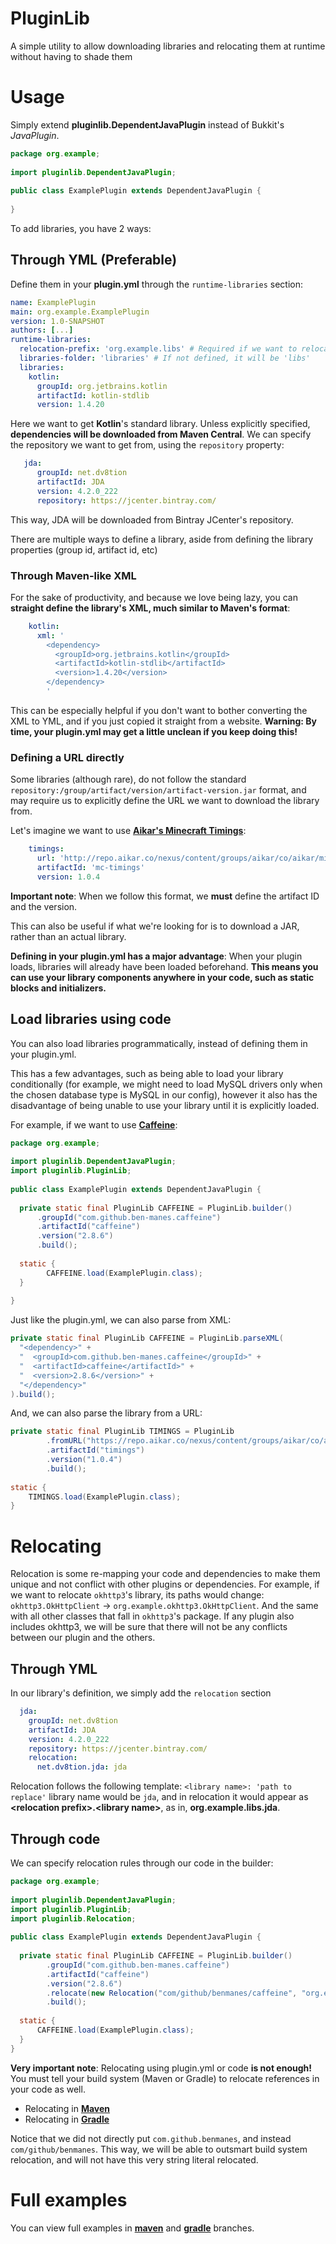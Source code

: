
# PluginLib
A simple utility to allow downloading libraries and relocating them at runtime without having to shade them

# Usage
Simply extend **pluginlib.DependentJavaPlugin** instead of Bukkit's *JavaPlugin*.
```java
package org.example;  
  
import pluginlib.DependentJavaPlugin;  
  
public class ExamplePlugin extends DependentJavaPlugin {  
  
}
```

To add libraries, you have 2 ways:

## Through YML (Preferable)
Define them in your **plugin.yml** through the `runtime-libraries` section:
```yml
name: ExamplePlugin  
main: org.example.ExamplePlugin  
version: 1.0-SNAPSHOT  
authors: [...]  
runtime-libraries:  
  relocation-prefix: 'org.example.libs' # Required if we want to relocate libraries  
  libraries-folder: 'libraries' # If not defined, it will be 'libs'    
  libraries:  
    kotlin:
      groupId: org.jetbrains.kotlin  
      artifactId: kotlin-stdlib  
      version: 1.4.20
```
Here we want to get **Kotlin**'s standard library. 
Unless explicitly specified, **dependencies will be downloaded from Maven Central**. We can specify the repository we want to get from, using the `repository` property:
```yml
   jda:  
      groupId: net.dv8tion  
      artifactId: JDA  
      version: 4.2.0_222
      repository: https://jcenter.bintray.com/
```
This way, JDA will be downloaded from Bintray JCenter's repository.

There are multiple ways to define a library, aside from defining the library properties (group id, artifact id, etc) 

### Through Maven-like XML
For the sake of productivity, and because we love being lazy, you can **straight define the library's XML, much similar to Maven's format**:
```yml
    kotlin:  
      xml: '  
        <dependency>
          <groupId>org.jetbrains.kotlin</groupId> 
          <artifactId>kotlin-stdlib</artifactId> 
          <version>1.4.20</version> 
        </dependency> 
        '
```
This can be especially helpful if you don't want to bother converting the XML to YML, and if you just copied it straight from a website. **Warning: By time, your plugin.yml may get a little unclean if you keep doing this!**

### Defining a URL directly
Some libraries (although rare), do not follow the standard `repository:/group/artifact/version/artifact-version.jar` format, and may require us to explicitly define the URL we want to download the library from.

Let's imagine we want to use **[Aikar's Minecraft Timings](https://github.com/aikar/minecraft-timings)**:
```yml
    timings:  
      url: 'http://repo.aikar.co/nexus/content/groups/aikar/co/aikar/minecraft-timings/1.0.4/minecraft-timings-1.0.4.jar'
      artifactId: 'mc-timings'
      version: 1.0.4
```
**Important note**: When we follow this format, we **must** define the artifact ID and the version.

This can also be useful if what we're looking for is to download a JAR, rather than an actual library.

**Defining in your plugin.yml has a major advantage**: When your plugin loads, libraries will already have been loaded beforehand. 
**This means you can use your library components anywhere in your code, such as static blocks and initializers.**

## Load libraries using code
You can also load libraries programmatically, instead of defining them in your plugin.yml. 

This has a few advantages, such as being able to load your library conditionally (for example, we might need to load MySQL drivers only when the chosen database type is MySQL in our config), however it also has the disadvantage of being unable to use your library until it is explicitly loaded.

For example, if we want to use **[Caffeine](https://github.com/ben-manes/caffeine)**:
```java
package org.example;  
  
import pluginlib.DependentJavaPlugin;  
import pluginlib.PluginLib;  
  
public class ExamplePlugin extends DependentJavaPlugin {  
  
  private static final PluginLib CAFFEINE = PluginLib.builder()  
      .groupId("com.github.ben-manes.caffeine")  
      .artifactId("caffeine")  
      .version("2.8.6")  
      .build();  
  
  static {  
        CAFFEINE.load(ExamplePlugin.class);  
  }  
  
}
``` 

Just like the plugin.yml, we can also parse from XML:
```java
private static final PluginLib CAFFEINE = PluginLib.parseXML(  
  "<dependency>" +  
  "  <groupId>com.github.ben-manes.caffeine</groupId>" +  
  "  <artifactId>caffeine</artifactId>" +  
  "  <version>2.8.6</version>" +  
  "</dependency>"  
).build();
```

And, we can also parse the library from a URL:
```java
private static final PluginLib TIMINGS = PluginLib  
        .fromURL("https://repo.aikar.co/nexus/content/groups/aikar/co/aikar/minecraft-timings/1.0.4/minecraft-timings-1.0.4.jar")  
        .artifactId("timings")  
        .version("1.0.4")  
        .build();  
  
static {  
    TIMINGS.load(ExamplePlugin.class);  
}
```

# Relocating
Relocation is some re-mapping your code and dependencies to make them unique and not conflict with other plugins or dependencies. For example, if we want to relocate `okhttp3`'s library, its paths would change:
`okhttp3.OkHttpClient` -> `org.example.okhttp3.OkHttpClient`.
And the same with all other classes that fall in `okhttp3`'s package. If any plugin also includes okhttp3, we will be sure that there will not be any conflicts between our plugin and the others.

## Through YML
In our library's definition, we simply add the `relocation` section
```yml
  jda:  
    groupId: net.dv8tion  
    artifactId: JDA  
    version: 4.2.0_222  
    repository: https://jcenter.bintray.com/  
    relocation:  
      net.dv8tion.jda: jda
```
Relocation follows the following template:
`<library name>: 'path to replace'`
library name would be `jda`, and in relocation it would appear as **\<relocation prefix>.\<library name>**, as in, **org.example.libs.jda**.

## Through code
We can specify relocation rules through our code in the builder:
```java
package org.example;  
  
import pluginlib.DependentJavaPlugin;  
import pluginlib.PluginLib;  
import pluginlib.Relocation;  
  
public class ExamplePlugin extends DependentJavaPlugin {  
  
  private static final PluginLib CAFFEINE = PluginLib.builder()  
        .groupId("com.github.ben-manes.caffeine")
        .artifactId("caffeine")
        .version("2.8.6")
        .relocate(new Relocation("com/github/benmanes/caffeine", "org.example.libs.caffeine"))
        .build();
  
  static {  
      CAFFEINE.load(ExamplePlugin.class);  
  }  
}
```


**Very important note**: Relocating using plugin.yml or code **is not enough!** You must tell your build system (Maven or Gradle) to relocate references in your code as well.

* Relocating in **[Maven](https://maven.apache.org/plugins/maven-shade-plugin/examples/class-relocation.html)**
* Relocating in **[Gradle](https://imperceptiblethoughts.com/shadow/configuration/relocation/)**

Notice that we did not directly put `com.github.benmanes`, and instead `com/github/benmanes`. This way, we will be able to outsmart build system relocation, and will not have this very string literal relocated.

# Full examples  
You can view full examples in **[maven](https://github.com/ReflxctionDev/PluginLib/tree/maven)** and **[gradle](https://github.com/ReflxctionDev/PluginLib/tree/gradle)** branches.
